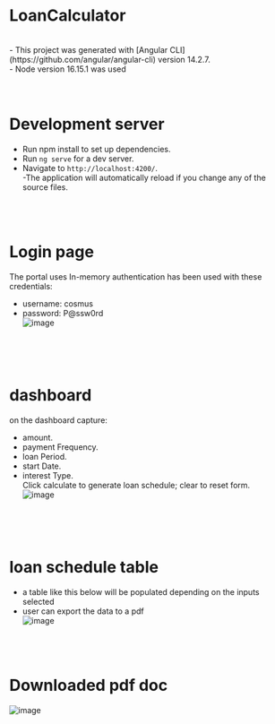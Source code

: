 # LoanCalculator
<br>
- This project was generated with [Angular CLI](https://github.com/angular/angular-cli) version 14.2.7.<br>
- Node version 16.15.1 was used
<br><br><br>

# Development server<br>
- Run npm install to set up dependencies.<br>
- Run `ng serve` for a dev server. <br>
- Navigate to `http://localhost:4200/`. <br> -The application will automatically reload if you change any of the source files.<br>
<br><br><br>



# Login page<br>
The portal uses In-memory authentication has been used with these credentials:<br>
- username: cosmus<br>
- password: P@ssw0rd<br>
![image](https://github.com/cosmus-njagi/calculator-portal/assets/74013713/63d9f686-7c3e-4e14-b32a-0218011016cd)

<br><br><br>



# dashboard<br>
on the dashboard capture:<br>
- amount.<br>
- payment Frequency.<br>
- loan Period.<br>
- start Date.<br>
- interest Type.<br>
Click calculate to generate loan schedule; clear to reset form.<br>
![image](https://github.com/cosmus-njagi/calculator-portal/assets/74013713/96c8d17d-a1a9-43c4-8fdc-4e459a7bf664)

<br><br><br>



# loan schedule table<br>
- a table like this below will be populated depending on the inputs selected<br>
- user can export the data to a pdf<br>
![image](https://github.com/cosmus-njagi/calculator-portal/assets/74013713/97d93cc8-f14a-4a0a-b743-c6552148436c)
<br><br><br><br>

# Downloaded pdf doc<br>
![image](https://github.com/cosmus-njagi/calculator-portal/assets/74013713/bfdbff41-4484-4e37-9649-1a1f475dc5a0)

